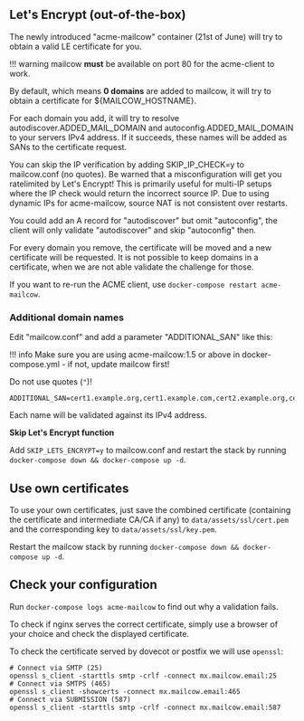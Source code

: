 ## Let's Encrypt (out-of-the-box)

The newly introduced "acme-mailcow" container (21st of June) will try to obtain a valid LE certificate for you.

!!! warning
    mailcow **must** be available on port 80 for the acme-client to work.
    
By default, which means **0 domains** are added to mailcow, it will try to obtain a certificate for ${MAILCOW_HOSTNAME}.

For each domain you add, it will try to resolve autodiscover.ADDED_MAIL_DOMAIN and autoconfig.ADDED_MAIL_DOMAIN to your servers IPv4 address. If it succeeds, these names will be added as SANs to the certificate request.

You can skip the IP verification by adding SKIP_IP_CHECK=y to mailcow.conf (no quotes). Be warned that a misconfiguration will get you ratelimited by Let's Encrypt! This is primarily useful for multi-IP setups where the IP check would return the incorrect source IP. Due to using dynamic IPs for acme-mailcow, source NAT is not consistent over restarts.

You could add an A record for "autodiscover" but omit "autoconfig", the client will only validate "autodiscover" and skip "autoconfig" then.

For every domain you remove, the certificate will be moved and a new certificate will be requested. It is not possible to keep domains in a certificate, when we are not able validate the challenge for those.

If you want to re-run the ACME client, use `docker-compose restart acme-mailcow`.

### Additional domain names

Edit "mailcow.conf" and add a parameter "ADDITIONAL_SAN" like this:

!!! info
    Make sure you are using acme-mailcow:1.5 or above in docker-compose.yml - if not, update mailcow first!

Do not use quotes (`"`)!

```
ADDITIONAL_SAN=cert1.example.org,cert1.example.com,cert2.example.org,cert3.example.org
```

Each name will be validated against its IPv4 address.

**Skip Let's Encrypt function**

Add `SKIP_LETS_ENCRYPT=y` to mailcow.conf and restart the stack by running `docker-compose down && docker-compose up -d`.

## Use own certificates

To use your own certificates, just save the combined certificate (containing the certificate and intermediate CA/CA if any) to `data/assets/ssl/cert.pem` and the corresponding key to `data/assets/ssl/key.pem`.

Restart the mailcow stack by running `docker-compose down && docker-compose up -d`.

## Check your configuration

Run `docker-compose logs acme-mailcow` to find out why a validation fails.

To check if nginx serves the correct certificate, simply use a browser of your choice and check the displayed certificate.

To check the certificate served by dovecot or postfix we will use `openssl`:

```
# Connect via SMTP (25)
openssl s_client -starttls smtp -crlf -connect mx.mailcow.email:25
# Connect via SMTPS (465)
openssl s_client -showcerts -connect mx.mailcow.email:465
# Connect via SUBMISSION (587)
openssl s_client -starttls smtp -crlf -connect mx.mailcow.email:587
```

